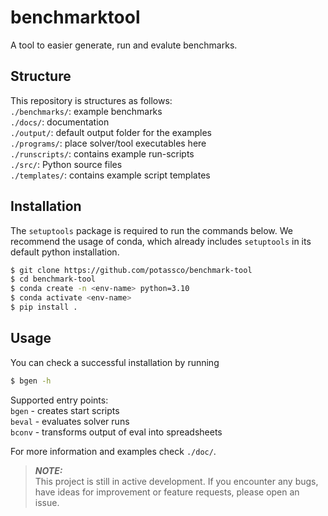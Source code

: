 # benchmarktool

A tool to easier generate, run and evalute benchmarks.

## Structure

This repository is structures as follows:  
`./benchmarks/`: example benchmarks  
`./docs/`: documentation  
`./output/`: default output folder for the examples  
`./programs/`: place solver/tool executables here  
`./runscripts/`: contains example run-scripts  
`./src/`: Python source files  
`./templates/`: contains example script templates  

## Installation

The `setuptools` package is required to run the commands below.
We recommend the usage of conda, which already includes `setuptools` in its default python installation.

```bash
$ git clone https://github.com/potassco/benchmark-tool
$ cd benchmark-tool
$ conda create -n <env-name> python=3.10
$ conda activate <env-name>
$ pip install .
```

## Usage

You can check a successful installation by running

```bash
$ bgen -h
```

Supported entry points:  
`bgen`  - creates start scripts  
`beval` - evaluates solver runs  
`bconv` - transforms output of eval into spreadsheets  

For more information and examples check `./doc/`.

> **_NOTE:_**  
This project is still in active development. 
If you encounter any bugs, have ideas for improvement or feature requests, please open an issue.